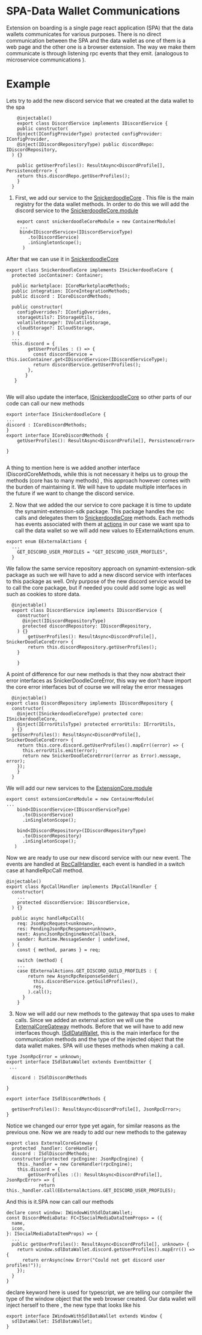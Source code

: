 # SPA-Data Wallet Communications
Extension on boarding is a single page react application (SPA) that the data wallets communicates for various purposes. There is no direct communication between the SPA and the data wallet as one of them is a web page and the other one is a browser extension. The way we make them communicate is through listening rpc events that they emit. (analogous to microservice communications ).
# Example
Lets try to add the new discord service that we created at the data wallet to the spa
```
    @injectable()
	export class DiscordService implements IDiscordService {
  	public constructor(
    @inject(IConfigProviderType) protected configProvider: IConfigProvider,
    @inject(IDiscordRepositoryType) public discordRepo: IDiscordRepository,
  ) {}

    public getUserProfiles(): ResultAsync<DiscordProfile[], PersistenceError> {
    return this.discordRepo.getUserProfiles();
  	}
  }

```
1. First, we add our service to the [SnickerdoodleCore](./../../packages/core/src/implementations/SnickerdoodleCore.ts) . This file is the main registry for the data wallet methods. In order to do this we will add the discord service to the [SnickerdoodleCore.module](./../../packages/core/src/implementations/SnickerdoodleCore.module.ts) 

```
    export const snickerdoodleCoreModule = new ContainerModule(
	 ...
     bind<IDiscordService>(IDiscordServiceType)
        .to(DiscordService)
        .inSingletonScope();
      )
```
After that we can use it in [SnickerdoodleCore](./../../packages/core/src/implementations/SnickerdoodleCore.ts)
```
export class SnickerdoodleCore implements ISnickerdoodleCore {
  protected iocContainer: Container;

  public marketplace: ICoreMarketplaceMethods;
  public integration: ICoreIntegrationMethods;
  public discord : ICoreDiscordMethods;

  public constructor(
    configOverrides?: IConfigOverrides,
    storageUtils?: IStorageUtils,
    volatileStorage?: IVolatileStorage,
    cloudStorage?: ICloudStorage,
  ) {
  ...
  this.discord = {
        getUserProfiles : () => {
          const discordService = this.iocContainer.get<IDiscordService>(IDiscordServiceType);
          return discordService.getUserProfiles();
        },
       }
   }
    
```
We will also update the interface, [ISnickerdoodleCore](./../../packages/objects/src/interfaces/SnickerdoodleCore.ts) so other parts of our code can call our new methods 
```
export interface ISnickerdoodleCore {
...
discord : ICoreDiscordMethods;
}
export interface ICoreDiscordMethods {
    getUserProfiles(): ResultAsync<DiscordProfile[], PersistenceError>
  
}
    
```
A thing to mention here is we added another interface IDiscordCoreMethods, while this is not necessary it helps us to group the methods (core has to many methods) , this approach however comes with the burden of maintaining it. We will have to update multiple interfaces in the future if we want to change the discord service.


2. Now that we added the our service to core package it is time to update the synamint-extension-sdk package. This package handles the rpc calls and delegates them to  [SnickerdoodleCore](./../../packages/core/src/implementations/SnickerdoodleCore.ts) methods. Each methods has events associated with them at [actions](./../../packages/synamint-extension-sdk/src/shared/enums/actions.ts) in our case we want spa to call the data wallet so we will add new values to EExternalActions enum.
```
export enum EExternalActions {
  ...
    GET_DISCORD_USER_PROFILES = "GET_DISCORD_USER_PROFILES",
  }

```
We fallow the same service repository approach on synamint-extension-sdk package as such  we will have to add a new discord service with interfaces to this package as well. Only purpose of the new discord service would be to call the core package, but if needed you could add some logic as well such as cookies to store data.
```
  @injectable()
  export class DiscordService implements IDiscordService {
    constructor(
      @inject(IDiscordRepositoryType)
      protected discordRepository: IDiscordRepository,
    ) {}
        getUserProfiles(): ResultAsync<DiscordProfile[], SnickerDoodleCoreError> {
        return this.discordRepository.getUserProfiles();
    }
    
    }

```
A point of difference for our new methods is that they now abstract their error interfaces as SnickerDoodleCoreError, this way we don't have import the core error interfaces but of course we will relay the error messages 

```
  @injectable()
export class DiscordRepository implements IDiscordRepository {
  constructor(
    @inject(ISnickerdoodleCoreType) protected core: ISnickerdoodleCore,
    @inject(IErrorUtilsType) protected errorUtils: IErrorUtils,
  ) {}
  getUserProfiles(): ResultAsync<DiscordProfile[], SnickerDoodleCoreError> {
    return this.core.discord.getUserProfiles().mapErr((error) => {
      this.errorUtils.emit(error);
      return new SnickerDoodleCoreError((error as Error).message, error);
    });
  	}
  }

```
We will add our new services to the [ExtensionCore.module](./../../packages/synamint-extension-sdk/src/core/implementations/ExtensionCore.module.ts) 
```
export const extensionCoreModule = new ContainerModule(
...
    bind<IDiscordService>(IDiscordServiceType)
      .to(DiscordService)
      .inSingletonScope();
      
    bind<IDiscordRepository>(IDiscordRepositoryType)
      .to(DiscordRepository)
      .inSingletonScope();
   )
```
Now we are ready to use our new discord service with our new event. The events are handled at [RpcCallHandler](./../../packages/synamint-extension-sdk/src/core/implementations/api/RpcCallHandler.ts), each event is handled in a switch case at handleRpcCall method.
```
@injectable()
export class RpcCallHandler implements IRpcCallHandler {
  constructor(
    ...
    protected discordService: IDiscordService,
  ) {}

  public async handleRpcCall(
    req: JsonRpcRequest<unknown>,
    res: PendingJsonRpcResponse<unknown>,
    next: AsyncJsonRpcEngineNextCallback,
    sender: Runtime.MessageSender | undefined,
  ) {
    const { method, params } = req;

    switch (method) {
    ...
    case EExternalActions.GET_DISCORD_GUILD_PROFILES : {
        return new AsyncRpcResponseSender(
          this.discordService.getGuildProfiles(),
          res,
        ).call();
      }
    }

```

3. Now we will add our new methods to the gateway that spa uses to make calls. Since we added an external action we will use the  [ExternalCoreGateway](./../../packages/synamint-extension-sdk/src/gateways/ExternalCoreGateway.ts) methods. Before that we will have to add new interfaces though. [ISdlDataWallet](./../../packages/objects/src/interfaces/ISdlDataWallet.ts), this is the main interface for the communication methods and the type of the injected object that the data wallet makes. SPA will use theses methods when making a call.

```
type JsonRpcError = unknown;
export interface ISdlDataWallet extends EventEmitter {
 ...
 
  discord : ISdlDiscordMethods
 
}

export interface ISdlDiscordMethods {

  getUserProfiles(): ResultAsync<DiscordProfile[], JsonRpcError>;
}
```
Notice we changed our error type yet again, for similar reasons as the previous one. Now we are ready to add our new methods to the gateway


```
export class ExternalCoreGateway {
  protected _handler: CoreHandler;
  discord : ISdlDiscordMethods;
  constructor(protected rpcEngine: JsonRpcEngine) {
    this._handler = new CoreHandler(rpcEngine);
    this.discord = {
        getUserProfiles :(): ResultAsync<DiscordProfile[], JsonRpcError> => {
        	return this._handler.call(EExternalActions.GET_DISCORD_USER_PROFILES);

```
And this is it.SPA now can call our methods 

```
declare const window: IWindowWithSdlDataWallet;
const DiscordMediaData: FC<ISocialMediaDataItemProps> = ({
  name,
  icon,
}: ISocialMediaDataItemProps) => {
  ...
  public getUserProfiles(): ResultAsync<DiscordProfile[], unknown> {
    return window.sdlDataWallet.discord.getUserProfiles().mapErr(() => {
      return errAsync(new Error("Could not get discord user profiles!"));
    });
  }
}
```
declare keyword here is used for typescript, we are telling our compiler the type of  the window object that the web browser created. Our data wallet will inject herself to there , the new type that looks like his
```
export interface IWindowWithSdlDataWallet extends Window {
  sdlDataWallet: ISdlDataWallet;
}
```

